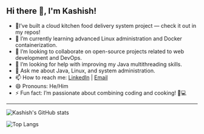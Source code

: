 ## Hi there 👋, I'm Kashish!

- 🔭I’ve built a cloud kitchen food delivery system project — check it out in my repos!
- 🌱 I’m currently learning advanced Linux administration and Docker containerization.
- 👯 I’m looking to collaborate on open-source projects related to web development and DevOps.
- 🤔 I’m looking for help with improving my Java multithreading skills.
- 💬 Ask me about Java, Linux, and system administration.
- 📫 How to reach me: [LinkedIn](https://www.linkedin.com/in/kashish-goyal-26b7662b1/) | [Email](mailto:goyalkashish439@gmail.com)
- 😄 Pronouns: He/Him
- ⚡ Fun fact: I’m passionate about combining coding and cooking! 🍳💻

---

![Kashish's GitHub stats](https://github-readme-stats.vercel.app/api?username=Kashishhgoyall&show_icons=true&theme=radical)

![Top Langs](https://github-readme-stats.vercel.app/api/top-langs/?username=Kashishhgoyall&layout=compact&theme=radical)

